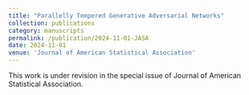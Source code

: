 ```yaml
---
title: "Parallelly Tempered Generative Adversarial Networks"
collection: publications
category: manuscripts
permalink: /publication/2024-11-01-JASA
date: 2024-11-01
venue: 'Journal of American Statistical Association'
---
```


This work is under revision in the special issue of Journal of American Statistical Association. 